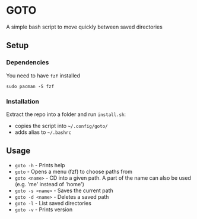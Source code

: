 # GOTO
A simple bash script to move quickly between saved directories

## Setup

### Dependencies
You need to have `fzf` installed
```
sudo pacman -S fzf
```

### Installation
Extract the repo into a folder and run `install.sh`:
- copies the script into `~/.config/goto/`
- adds alias to `~/.bashrc` 

## Usage
- `goto -h` - Prints help
- `goto` - Opens a menu (fzf) to choose paths from
- `goto <name>` - CD into a given path. A part of the name can also be used (e.g. 'me' instead of 'home')
- `goto -s <name>` - Saves the current path
- `goto -d <name>` - Deletes a saved path
- `goto -l` - List saved directories
- `goto -v` - Prints version

